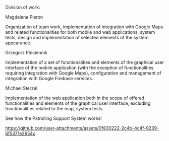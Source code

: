 Division of work:


Magdalena Pieron

Organization of team work, implementation of integration with Google Maps and related functionalities for both mobile and web applications, system tests, design and implementation of selected elements of the system appearance.

Grzegorz Plóciennik

Implementation of a set of functionalities and elements of the graphical user interface of the mobile application (with the exception of functionalities requiring integration with Google Maps), configuration and management of integration with Google Firebase services.

Michael Sterzel

Implementation of the web application both in the scope of offered functionalities and elements of the graphical user interface, excluding functionalities related to the map, system tests.


See how the Patrolling Support System works!



https://github.com/user-attachments/assets/0f830222-2c4b-4c4f-9239-6f5371e2654c

